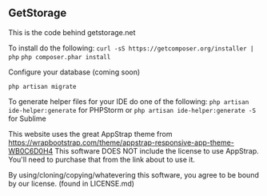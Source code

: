 ## GetStorage

This is the code behind getstorage.net

To install do the following:
`curl -sS https://getcomposer.org/installer | php`
`php composer.phar install`

Configure your database (coming soon)

`php artisan migrate`

To generate helper files for your IDE do one of the following:
`php artisan ide-helper:generate` for PHPStorm or `php artisan ide-helper:generate -S` for Sublime

This website uses the great AppStrap theme from https://wrapbootstrap.com/theme/appstrap-responsive-app-theme-WB0C6D0H4
This software DOES NOT include the license to use AppStrap. You'll need to purchase that from the link about to use it.

By using/cloning/copying/whatevering this software, you agree to be bound by our license. (found in LICENSE.md)
